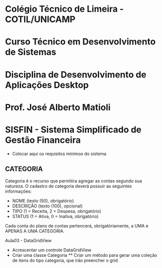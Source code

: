 # Colégio Técnico de Limeira - COTIL/UNICAMP
# Curso Técnico em Desenvolvimento de Sistemas
# Disciplina de Desenvolvimento de Aplicações Desktop
# Prof. José Alberto Matioli


# SISFIN - Sistema Simplificado de Gestão Financeira

* Colocar aqui os requisitos mínimos do sistema

## CATEGORIA
Categoria é o recurso que permitira agregar as contas segundo sua natureza.
O cadastro de categoria deverá possuir as seguintes informações:
- NOME (texto (50), obrigatório)
- DESCRIÇÃO (texto (100), opcional)
- TIPO (1 = Receita, 2 = Despesa, obrigatório)
- STATUS (1 = Ativa, 0 = Inativa, obrigatório)

Cada conta do plano de contas pertencerá, obrigatóriamente, a UMA e APENAS A UMA CATEGORIA.

Aula03 - DataGridView
* Acrescentar um controle DataGridView
* Criar uma classe Categoria
** Criar um método para gerar uma coleção de itens do tipo categoria, que irão preencher o grid
